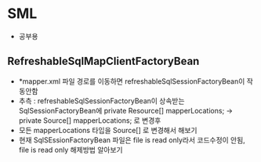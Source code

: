 # SML
- 공부용
   
## RefreshableSqlMapClientFactoryBean
- *mapper.xml 파일 경로를 이동하면 refreshableSqlSessionFactoryBean이 작동안함
- 추측 : refreshableSqlSessionFactoryBean이 상속받는 SqlSessionFactoryBean에 private Resource[] mapperLocations; -> private Source[] mapperLocations; 로 변경후
- 모든 mapperLocations 타입을 Source[] 로 변경해서 해보기
- 현재 SqlSEssionFactoryBean 파일은 file is read only라서 코드수정이 안됨, file is read only 해제방법 알아보기
